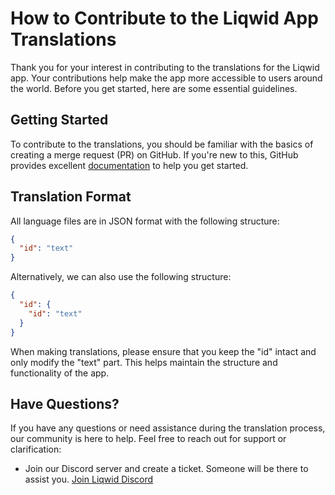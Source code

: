 # How to Contribute to the Liqwid App Translations

Thank you for your interest in contributing to the translations for the Liqwid app. Your contributions help make the app more accessible to users around the world. Before you get started, here are some essential guidelines.

## Getting Started

To contribute to the translations, you should be familiar with the basics of creating a merge request (PR) on GitHub. If you're new to this, GitHub provides excellent [documentation](https://docs.github.com/en/get-started/quickstart/contributing-to-projects) to help you get started.

## Translation Format

All language files are in JSON format with the following structure:

```json
{
  "id": "text"
}
```
Alternatively, we can also use the following structure:
```json
{
  "id": {
    "id": "text"
  }
}
```

When making translations, please ensure that you keep the "id" intact and only modify the "text" part. This helps maintain the structure and functionality of the app.

## Have Questions?

If you have any questions or need assistance during the translation process, our community is here to help. Feel free to reach out for support or clarification:

- Join our Discord server and create a ticket. Someone will be there to assist you. [Join Liqwid Discord](https://discord.gg/PZ3GUWamY8)